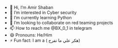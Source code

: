 - 👋 Hi, I’m Amir Shaban
- 👀 I’m interested in Cyber security
- 🌱 I’m currently learning Python
- 💞️ I’m looking to collaborate on red teaming projects
- 📫 How to reach me @BX_0_1 in telegram
- 😄 Pronouns: He/Him
- ⚡ Fun fact: I am a ( هكر علي ما تفرج)

<!---
Amir Shaban is a ✨ special ✨ repository because its `README.md` (this file) appears on your GitHub profile.
You can click the Preview link to take a look at your changes.
--->
